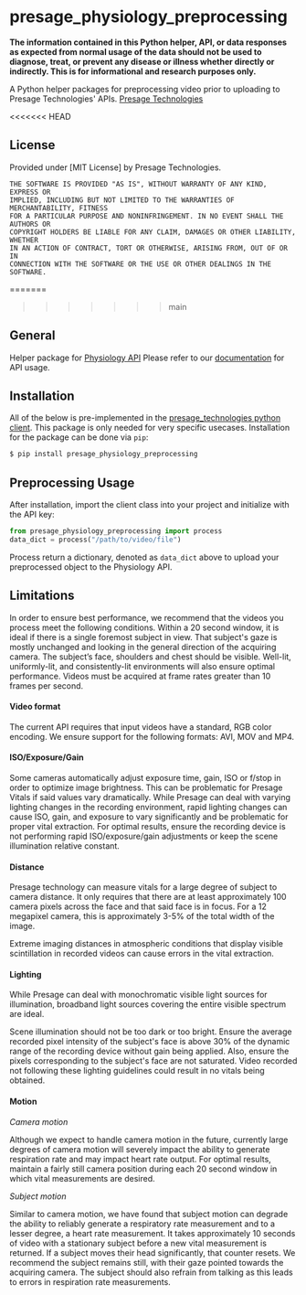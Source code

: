 # presage_physiology_preprocessing

**The information contained in this Python helper, API, or data responses as expected from normal usage of the data should not be used to diagnose, treat, or prevent any disease or illness whether directly or indirectly. This is for informational and research purposes only.**

A Python helper packages for preprocessing video prior to uploading to Presage Technologies' APIs. [Presage Technologies](https://presagetechnologies.com)


<<<<<<< HEAD
## License

Provided under [MIT License] by Presage Technologies.

```
THE SOFTWARE IS PROVIDED "AS IS", WITHOUT WARRANTY OF ANY KIND, EXPRESS OR
IMPLIED, INCLUDING BUT NOT LIMITED TO THE WARRANTIES OF MERCHANTABILITY, FITNESS
FOR A PARTICULAR PURPOSE AND NONINFRINGEMENT. IN NO EVENT SHALL THE AUTHORS OR
COPYRIGHT HOLDERS BE LIABLE FOR ANY CLAIM, DAMAGES OR OTHER LIABILITY, WHETHER
IN AN ACTION OF CONTRACT, TORT OR OTHERWISE, ARISING FROM, OUT OF OR IN
CONNECTION WITH THE SOFTWARE OR THE USE OR OTHER DEALINGS IN THE SOFTWARE.
```
=======
>>>>>>> main
## General

Helper package for [Physiology API](https://physiology.presagetech.com)
Please refer to our [documentation](https://docs.physiology.presagetech.com) for API usage.

## Installation

All of the below is pre-implemented in the [presage_technologies python client](https://github.com/Presage-Security/presage_technologies). This package is only needed for very specific usecases. Installation for the package can be done via `pip`:

```bash
$ pip install presage_physiology_preprocessing
```

## Preprocessing Usage


After installation, import the client class into your project and initialize with the API key:

```python
from presage_physiology_preprocessing import process
data_dict = process("/path/to/video/file")
```

Process return a dictionary, denoted as `data_dict` above to upload your preprocessed object to the Physiology API.


## Limitations

In order to ensure best performance, we recommend that the videos you process meet the following conditions.  Within a 20 second window, it is ideal if there is a single foremost subject in view.  That subject's gaze is mostly unchanged and looking in the general direction of the acquiring camera. The subject’s face, shoulders and chest should be visible.  Well-lit, uniformly-lit, and consistently-lit environments will also ensure optimal performance.  Videos must be acquired at frame rates greater than 10 frames per second.


#### Video format

The current API requires that input videos have a standard, RGB color encoding.  We ensure support for the following formats: AVI, MOV and MP4.

#### ISO/Exposure/Gain

Some cameras automatically adjust exposure time, gain, ISO or f/stop in order to optimize image brightness.  This can be problematic for Presage Vitals if said values vary dramatically. While Presage can deal with varying lighting changes in the recording environment, rapid lighting changes can cause ISO, gain, and exposure to vary significantly and be problematic for proper vital extraction. For optimal results, ensure the recording device is not performing rapid ISO/exposure/gain adjustments or keep the scene illumination relative constant.

#### Distance

Presage technology can measure vitals for a large degree of subject to camera distance.  It only requires that there are at least approximately 100 camera pixels across the face and that said face is in focus.  For a 12 megapixel camera, this is approximately 3-5% of the total width of the image.

Extreme imaging distances in atmospheric conditions that display visible scintillation in recorded videos can cause errors in the vital extraction.

#### Lighting
While Presage can deal with monochromatic visible light sources for illumination, broadband light sources covering the entire visible spectrum are ideal.

Scene illumination should not be too dark or too bright. Ensure the average recorded pixel intensity of the subject's face is above 30% of the dynamic range of the recording device without gain being applied. Also, ensure the pixels corresponding to the subject's face are not saturated. Video recorded not following these lighting guidelines could result in no vitals being obtained.


#### Motion
_Camera motion_

Although we expect to handle camera motion in the future, currently large degrees of camera motion will severely impact the ability to generate respiration rate and may impact heart rate output.  For optimal results, maintain a fairly still camera position during each 20 second window in which vital measurements are desired.

_Subject motion_

Similar to camera motion, we have found that subject motion can degrade the ability to reliably generate a respiratory rate measurement and to a lesser degree, a heart rate measurement.  It takes approximately 10 seconds of video with a stationary subject before a new vital measurement is returned. If a subject moves their head significantly, that counter resets.  We recommend the subject remains still, with their gaze pointed towards the acquiring camera. The subject should also refrain from talking as this leads to errors in respiration rate measurements.
